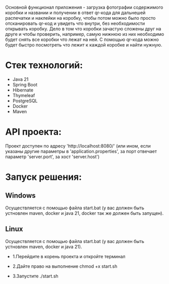 Основной функционал приложения - загрузка фотографии содержимого коробки и названии и получении в ответ qr-кода для дальнешей распечатки и наклейки на коробку, чтобы потом можно было просто отсканировать qr-код и увидеть что внутри, без необходимости открывать коробку. Дело в том что коробки зачастую сложены друг на друге и чтобы проверить, например, самую нижнюю из них необходимо будет снять все коробки что лежат на ней. С помощью qr-кода можно будет быстро посмотреть что лежит к каждой коробке и найти нужную.

# Стек технологий:
* Java 21
* Spring Boot
* Hibernate
* Thymeleaf
* PostgreSQL
* Docker
* Maven

# API проекта:
Проект доступен по адресу 'http://localhost:8080/' (или ином, если указаны другие параметры в 'application.properties', за порт отвечает параметр 'server.port', за хост 'server.host')

# Запуск решения:

## Windows

Осуществляется с помощью файла start.bat (у вас должен быть устновлен maven, docker и java 21, docker так же должен быть запущен).

## Linux

Осуществляется с помощью файла start.bat (у вас должен быть устновлен maven, docker и java 21).

* 1.Перейдите в корень проекта и откройте терминал

* 2.Дайте право на выполнение chmod +x start.sh

* 3.Запустите ./start.sh
